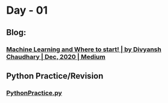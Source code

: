 # Day - 01
## Blog:
### [Machine Learning and Where to start! | by Divyansh Chaudhary | Dec, 2020 | Medium](https://divyansh7c.medium.com/machine-learning-and-where-to-start-2c00b157c114)
## Python Practice/Revision
### [PythonPractice.py](https://github.com/itsDV7/Internity-Practice-Notebooks/blob/main/Day-01/PythonPractice.py)
